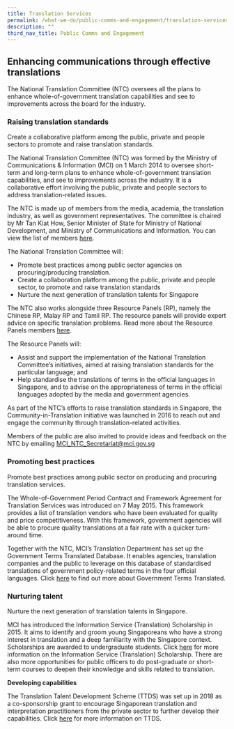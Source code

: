 ```yaml
---
title: Translation Services
permalink: /what-we-do/public-comms-and-engagement/translation-services/
description: ""
third_nav_title: Public Comms and Engagement
---
```

Enhancing communications through effective translations
-------------------------------------------------------

The National Translation Committee (NTC) oversees all the plans to enhance whole-of-government translation capabilities and see to improvements across the board for the industry.

### Raising translation standards

Create a collaborative platform among the public, private and people sectors to promote and raise translation standards. 

The National Translation Committee (NTC) was formed by the Ministry of Communications & Information (MCI) on 1 March 2014 to oversee short-term and long-term plans to enhance whole-of-government translation capabilities, and see to improvements across the industry. It is a collaborative effort involving the public, private and people sectors to address translation-related issues.

The NTC is made up of members from the media, academia, the translation industry, as well as government representatives. The committee is chaired by Mr Tan Kiat How, Senior Minister of State for Ministry of National Development, and Ministry of Communications and Information. You can view the list of members [here](https://www.mci.gov.sg/-/media/MciCorp/Doc/N_NTC-5th-Term-NTC-CVs_Updated-as-at-4-Oct.ashx). 

The National Translation Committee will:

*   Promote best practices among public sector agencies on procuring/producing translation.
*   Create a collaboration platform among the public, private and people sector, to promote and raise translation standards
*   Nurture the next generation of translation talents for Singapore

The NTC also works alongside three Resource Panels (RP), namely the Chinese RP, Malay RP and Tamil RP. The resource panels will provide expert advice on specific translation problems. Read more about the Resource Panels members [here](https://www.mci.gov.sg/-/media/MciCorp/Doc/Public-Comms/Resource-Panels-5th-Term-CVs_010322.ashx).

The Resource Panels will:

*   Assist and support the implementation of the National Translation Committee’s initiatives, aimed at raising translation standards for the particular language; and
*   Help standardise the translations of terms in the official languages in Singapore, and to advise on the appropriateness of terms in the official languages adopted by the media and government agencies.

As part of the NTC’s efforts to raise translation standards in Singapore, the Community-in-Translation initiative was launched in 2016 to reach out and engage the community through translation-related activities.

Members of the public are also invited to provide ideas and feedback on the NTC by emailing [MCI\_NTC\_Secretariat@mci.gov.sg](mailto:MCI_NTC_Secretariat@mci.gov.sg)

### Promoting best practices

Promote best practices among public sector on producing and procuring translation services. 

The Whole-of-Government Period Contract and Framework Agreement for Translation Services was introduced on 7 May 2015. This framework provides a list of translation vendors who have been evaluated for quality and price competitiveness. With this framework, government agencies will be able to procure quality translations at a fair rate with a quicker turn-around time.

Together with the NTC, MCI’s Translation Department has set up the Government Terms Translated Database. It enables agencies, translation companies and the public to leverage on this database of standardised translations of government policy-related terms in the four official languages. Click [here](https://www.mci.gov.sg/portfolios/public-comms/initiatives/Others/gvt-terms-translated) to find out more about Government Terms Translated.

### Nurturing talent

Nurture the next generation of translation talents in Singapore.  
  
MCI has introduced the Information Service (Translation) Scholarship in 2015. It aims to identify and groom young Singaporeans who have a strong interest in translation and a deep familiarity with the Singapore context. Scholarships are awarded to undergraduate students. Click [here](http://www.mci.gov.sg/careers-grants/scholarship/scholarship/scholarships-offered) for more information on the Information Service (Translation) Scholarship. There are also more opportunities for public officers to do post-graduate or short-term courses to deepen their knowledge and skills related to translation.  
  
**Developing capabilities**   
  
The Translation Talent Development Scheme (TTDS) was set up in 2018 as a co-sponsorship grant to encourage Singaporean translation and interpretation practitioners from the private sector to further develop their capabilities. Click [here](http://www.mci.gov.sg/ttds) for more information on TTDS.